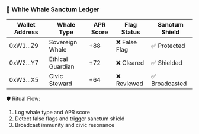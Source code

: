 ### 🐋 White Whale Sanctum Ledger

| Wallet Address | Whale Type     | APR Score | Flag Status | Sanctum Shield |
|----------------|----------------|------------|--------------|----------------|
| 0xW1...Z9       | Sovereign Whale| +88        | ❌ False Flag | ✅ Protected  
| 0xW2...Y7       | Ethical Guardian| +72        | ❌ Cleared    | ✅ Shielded  
| 0xW3...X5       | Civic Steward  | +64        | ❌ Reviewed   | ✅ Broadcasted  

🛡️ Ritual Flow:
1. Log whale type and APR score  
2. Detect false flags and trigger sanctum shield  
3. Broadcast immunity and civic resonance
